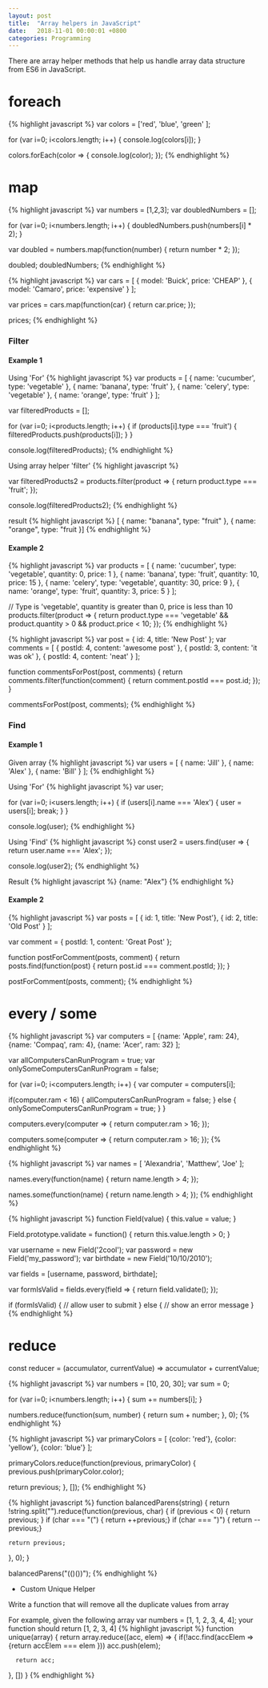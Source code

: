 ```yaml
---
layout: post
title:  "Array helpers in JavaScript"
date:   2018-11-01 00:00:01 +0800
categories: Programming
---
```



There are array helper methods that help us handle array data structure from ES6 in JavaScript.

# foreach

{% highlight javascript %}
var colors = ['red', 'blue', 'green' ];

for (var i=0; i<colors.length; i++) {
  console.log(colors[i]);
}

colors.forEach(color => {
  console.log(color);
});
{% endhighlight %}




# map
{% highlight javascript %}
var numbers = [1,2,3];
var doubledNumbers = [];

for (var i=0; i<numbers.length; i++) {
  doubledNumbers.push(numbers[i] * 2);
}

var doubled = numbers.map(function(number) {
  return number * 2;
});

doubled;
doubledNumbers;
{% endhighlight %}

{% highlight javascript %}
var cars = [
  { model: 'Buick', price: 'CHEAP' },
  { model: 'Camaro', price: 'expensive' }
];

var prices = cars.map(function(car) {
  return car.price;
});

prices;
{% endhighlight %}



### Filter

#### Example 1

Using 'For'
{% highlight javascript %}
var products = [
  { name: 'cucumber', type: 'vegetable' },
  { name: 'banana', type: 'fruit' },
  { name: 'celery', type: 'vegetable' },
  { name: 'orange', type: 'fruit' }
];

var filteredProducts = [];

for (var i=0; i<products.length; i++) {
  if (products[i].type === 'fruit') {
    filteredProducts.push(products[i]);
  }
}

console.log(filteredProducts);
{% endhighlight %}


Using array helper 'filter'
{% highlight javascript %}

var filteredProducts2 = products.filter(product => {
  return product.type === 'fruit';
});

console.log(filteredProducts2);
{% endhighlight %}


result
{% highlight javascript %}
[ { name: "banana", type: "fruit" }, { name: "orange", type: "fruit }]
{% endhighlight %}


#### Example 2


{% highlight javascript %}
var products = [
  { name: 'cucumber', type: 'vegetable', quantity: 0, price: 1 },
  { name: 'banana', type: 'fruit', quantity: 10, price: 15 },
  { name: 'celery', type: 'vegetable', quantity: 30, price: 9 },
  { name: 'orange', type: 'fruit', quantity: 3, price: 5 }
];

// Type is 'vegetable', quantity is greater than 0, price is less than 10
products.filter(product => {
  return product.type === 'vegetable'
  	&& product.quantity > 0
  	&& product.price < 10;
});
{% endhighlight %}



{% highlight javascript %}
var post = { id: 4, title: 'New Post' };
var comments = [
  { postId: 4, content: 'awesome post' },
  { postId: 3, content: 'it was ok' },
  { postId: 4, content: 'neat' }
];

function commentsForPost(post, comments) {
  return comments.filter(function(comment) {
    return comment.postId === post.id;
  });
}

commentsForPost(post, comments);
{% endhighlight %}



### Find
#### Example 1

Given array
{% highlight javascript %}
var users = [
  { name: 'Jill' },
  { name: 'Alex' },
  { name: 'Bill' }
];
{% endhighlight %}


Using 'For'
{% highlight javascript %}
var user;

for (var i=0; i<users.length; i++) {
  if (users[i].name === 'Alex') {
    user = users[i];
    break;
  }
}

console.log(user);
{% endhighlight %}

Using 'Find'
{% highlight javascript %}
const user2 = users.find(user => {
  return user.name === 'Alex';
});

console.log(user2);
{% endhighlight %}

Result
{% highlight javascript %}
{name: "Alex"}
{% endhighlight %}

#### Example 2


{% highlight javascript %}
var posts = [
  { id: 1, title: 'New Post'},
  { id: 2, title: 'Old Post' }
];

var comment = { postId: 1, content: 'Great Post' };

function postForComment(posts, comment) {
  return posts.find(function(post) {
    return post.id === comment.postId;
  });
}

postForComment(posts, comment);
{% endhighlight %}


# every / some

{% highlight javascript %}
var computers = [
  {name: 'Apple', ram: 24},
  {name: 'Compaq', ram: 4},
  {name: 'Acer', ram: 32}
];

var allComputersCanRunProgram = true;
var onlySomeComputersCanRunProgram = false;

for (var i=0; i<computers.length; i++) {
  var computer = computers[i];
  
  if(computer.ram < 16) {
    allComputersCanRunProgram = false;
  } else {
    onlySomeComputersCanRunProgram = true;
  }
}

computers.every(computer => {
  return computer.ram > 16;
});

computers.some(computer => {
  return computer.ram > 16;
});
{% endhighlight %}



{% highlight javascript %}
var names = [
  'Alexandria',
  'Matthew',
  'Joe'
];

names.every(function(name) {
  return name.length > 4;
});

names.some(function(name) {
  return name.length > 4;
});
{% endhighlight %}


{% highlight javascript %}
function Field(value) {
  this.value = value;
}

Field.prototype.validate = function() {
  return this.value.length > 0;
}

var username = new Field('2cool');
var password = new Field('my_password');
var birthdate = new Field('10/10/2010');

var fields = [username, password, birthdate];

var formIsValid = fields.every(field => {
  return field.validate();
});

if (formIsValid) {
  // allow user to submit
} else {
  // show an error message
}
{% endhighlight %}






# reduce
const reducer = (accumulator, currentValue) => accumulator + currentValue;

{% highlight javascript %}
var numbers = [10, 20, 30];
var sum = 0;

for (var i=0; i<numbers.length; i++) {
	sum += numbers[i];
}

numbers.reduce(function(sum, number) {
  return sum + number;
}, 0);
{% endhighlight %}

{% highlight javascript %}
var primaryColors = [
  {color: 'red'},
  {color: 'yellow'},
  {color: 'blue'}
];

primaryColors.reduce(function(previous, primaryColor) {
  previous.push(primaryColor.color);
  
  return previous;
}, []);
{% endhighlight %}

{% highlight javascript %}
function balancedParens(string) {
  return !string.split("").reduce(function(previous, char) {
    if (previous < 0) { return previous; }
    if (char === "(") { return ++previous;}
    if (char === ")") { return --previous;}
    
    return previous;
  }, 0);
}

balancedParens("(()())");
{% endhighlight %}

- Custom Unique Helper

Write a function that will remove all the duplicate values from array

For example, given the following array
var numbers = [1, 1, 2, 3, 4, 4];
your function should return
[1, 2, 3, 4]
{% highlight javascript %}
function unique(array) {
  return array.reduce((acc, elem) => {
      if(!acc.find(accElem => {return accElem === elem })) acc.push(elem);
      
      return acc;
  }, [])
}
{% endhighlight %}
